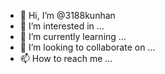 - 👋 Hi, I’m @3188kunhan
- 👀 I’m interested in ...
- 🌱 I’m currently learning ...
- 💞️ I’m looking to collaborate on ...
- 📫 How to reach me ...

<!---
3188kunhan/3188kunhan is a ✨ special ✨ repository because its `README.md` (this file) appears on your GitHub profile.
You can click the Preview link to take a look at your changes.
--->
